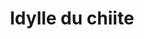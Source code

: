 ---
published: true
title: 'Idylle du chiite'
collection: ailleurs
release_date: '2015-11-09 00:00:00'
image:
    user/pages/01.Emissions/ailleurs-105/ouiedire_ailleurs-105_cover-1.png: { name: ouiedire_ailleurs-105_cover-1.png, type: image/png, size: 275529, path: user/pages/01.Emissions/ailleurs-105/ouiedire_ailleurs-105_cover-1.png }
number: '105'
slug: ailleurs-105
taxonomy:
    dj: Fourmi
    artist: ['Akira OST', 'Apogee & Perigee', Booze, Camillo, Capuchon, 'Christian Bruhn', Deux, Dimlite, Dollkraut, 'Duke Slammer', 'Earthbound OST', 'Ennio Morricone', Femminielli, Goblin, 'J.J. Fad', 'James Pants', Lanzo, 'Les Mersey’s', 'Louis Poutre', 'Miharu Koshi', Morusque, 'Naked City', 'Patrick Cowley', 'Pedro Morquecho', Pinkfink, Space, 'Stereo Total', 'The Hollywood Edge', 'The Legend Lady J', user48736353001]
playlists:
    - { title: null, tracks: [{ timecode: '00:00:00', artists: ['Christian Bruhn'], title: 'Der Böse' }, { timecode: '00:03:02', artists: [Deux], title: Felicita }, { timecode: '00:06:01', artists: ['Stereo Total'], title: 'Orange Mécanique' }, { timecode: '00:08:40', artists: [Morusque], title: 'Je cuis vite' }, { timecode: '00:09:30', artists: ['Louis Poutre'], title: 'Petite Annonce' }, { timecode: '00:12:12', artists: [Capuchon], title: 'Petite Culotte' }, { timecode: '00:15:42', artists: ['Apogee & Perigee'], title: 逆さ賢人・イーガス }, { timecode: '00:19:31', artists: ['The Hollywood Edge'], title: 'Analog Tape Song 1' }, { timecode: '00:19:49', artists: ['Duke Slammer'], title: Plucky }, { timecode: '00:23:03', artists: [user48736353001], title: Plinkyplonk }, { timecode: '00:27:13', artists: [Pinkfink], title: 'Fear the Night' }, { timecode: '00:31:59', artists: [Femminielli], title: 'O Sodoma' }, { timecode: '00:34:58', artists: ['Earthbound OST'], title: 'Deeper into Ness'' Subconscious + Kid606 - Let''s Get Radioactive (Acapella)' }, { timecode: '00:35:37', artists: [Dimlite], title: 'Into Vogon Skulls' }, { timecode: '00:38:57', artists: [Booze], title: 'Insanity Drive' }, { timecode: '00:43:21', artists: [Dollkraut], title: 'La Banda Dello Scorpione Seq 6' }, { timecode: '00:46:15', artists: ['Patrick Cowley'], title: 'School Daze' }, { timecode: '00:49:47', artists: ['Naked City'], title: Batman }, { timecode: '00:51:46', artists: ['Ennio Morricone'], title: 'Giardino Delle Delizie' }, { timecode: '00:54:39', artists: ['Akira OST'], title: 'Doll’s Polyphony + Kid606 - Let''s Get Radioactive (Acapella)' }, { timecode: '00:55:24', artists: ['Pedro Morquecho'], title: 'The Man I Love' }, { timecode: '00:58:24', artists: [Camillo], title: 'Sag Warum' }, { timecode: '01:00:42', artists: ['Les Mersey’s'], title: 'T''en Fais Pas Jacques' }, { timecode: '01:03:03', artists: ['The Hollywood Edge'], title: 'Analog Tape Song 2' }, { timecode: '01:03:09', artists: [Goblin], title: Suspiria }, { timecode: '01:05:32', artists: ['Earthbound OST'], title: 'Dangerous Caves + Kid606 - Let''s Get Radioactive (Acapella)' }, { timecode: '01:06:30', artists: ['James Pants'], title: Black }, { timecode: '01:08:12', artists: ['J.J. Fad'], title: 'Eenie Meenie Beats' }, { timecode: '01:11:03', artists: ['The Legend Lady J'], title: 'Find a Hoe' }, { timecode: '01:14:57', artists: [Lanzo], title: 'E&j Ea' }, { timecode: '01:16:59', artists: ['Earthbound OST'], title: 'Buzz Buzz''s Prophecy + Kid606 - Let''s Get Radioactive (Acapella)' }, { timecode: '01:17:39', artists: [Space], title: 'Ballad For Space Lovers' }, { timecode: '01:19:54', artists: ['Miharu Koshi'], title: 'Ave Maria' }] }
presentation: ''
image_hd:
    user/pages/01.Emissions/ailleurs-105/ouiedire_ailleurs-105_cover_hd.png: { name: ouiedire_ailleurs-105_cover_hd.png, type: image/png, size: 664826, path: user/pages/01.Emissions/ailleurs-105/ouiedire_ailleurs-105_cover_hd.png }

---
